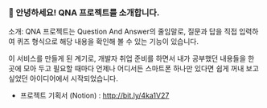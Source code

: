 ### 👋 안녕하세요! QNA 프로젝트를 소개합니다.

소개: QNA 프로젝트는 Question And Answer의 줄임말로, 질문과 답을 직접 입력하여 퀴즈 형식으로 해당 내용을 확인해 볼 수 있는 기능이 있습니다.
</br>

이 서비스를 만들게 된 계기로, 개발자 취업 준비를 하면서 내가 공부했던 내용들을 한 곳에 모아 두고 필요할 때마다 언제나 어디서든 스마트폰 하나만 있다면 쉽게 꺼내 보고 싶었던 아이디어에서 시작되었습니다.
</br>

- 프로젝트 기획서 (Notion) : http://bit.ly/4ka1V27
